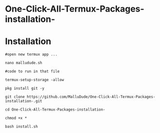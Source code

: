 # One-Click-All-Termux-Packages-installation-

# Installation 
```
#open new termux app ...

nano malludude.sh
```
```
#code to run in that file 

termux-setup-storage -allow

pkg install git -y

git clone https://github.com/MalluDude/One-Click-All-Termux-Packages-installation-.git

cd One-Click-All-Termux-Packages-installation-

chmod +x *

bash install.sh
```
